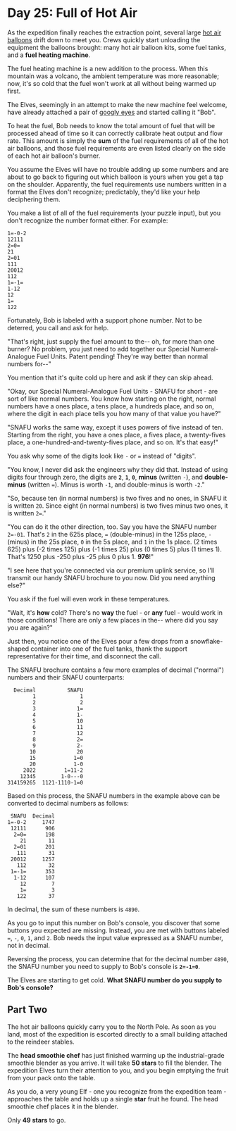 # Day 25: Full of Hot Air

As the expedition finally reaches the extraction point, several large
[hot air balloons](https://en.wikipedia.org/wiki/Hot_air_balloon) drift down to
meet you. Crews quickly start unloading the equipment the balloons brought: many
hot air balloon kits, some fuel tanks, and a **fuel heating machine**.

The fuel heating machine is a new addition to the process. When this mountain
was a volcano, the ambient temperature was more reasonable; now, it's so cold
that the fuel won't work at all without being warmed up first.

The Elves, seemingly in an attempt to make the new machine feel welcome, have
already attached a pair of
[googly eyes](https://en.wikipedia.org/wiki/Googly_eyes) and started calling it
"Bob".

To heat the fuel, Bob needs to know the total amount of fuel that will be
processed ahead of time so it can correctly calibrate heat output and flow rate.
This amount is simply the **sum** of the fuel requirements of all of the hot air
balloons, and those fuel requirements are even listed clearly on the side of
each hot air balloon's burner.

You assume the Elves will have no trouble adding up some numbers and are about
to go back to figuring out which balloon is yours when you get a tap on the
shoulder. Apparently, the fuel requirements use numbers written in a format the
Elves don't recognize; predictably, they'd like your help deciphering them.

You make a list of all of the fuel requirements (your puzzle input), but you
don't recognize the number format either. For example:

```
1=-0-2
12111
2=0=
21
2=01
111
20012
112
1=-1=
1-12
12
1=
122
```

Fortunately, Bob is labeled with a support phone number. Not to be deterred, you
call and ask for help.

"That's right, just supply the fuel amount to the-- oh, for more than one
burner? No problem, you just need to add together our Special Numeral-Analogue
Fuel Units. Patent pending! They're way better than normal numbers for--"

You mention that it's quite cold up here and ask if they can skip ahead.

"Okay, our Special Numeral-Analogue Fuel Units - SNAFU for short - are sort of
like normal numbers. You know how starting on the right, normal numbers have a
ones place, a tens place, a hundreds place, and so on, where the digit in each
place tells you how many of that value you have?"

"SNAFU works the same way, except it uses powers of five instead of ten.
Starting from the right, you have a ones place, a fives place, a twenty-fives
place, a one-hundred-and-twenty-fives place, and so on. It's that easy!"

You ask why some of the digits look like `-` or `=` instead of "digits".

"You know, I never did ask the engineers why they did that. Instead of using
digits four through zero, the digits are **`2`**, **`1`**, **`0`**, **minus**
(written `-`), and **double-minus** (written `=`). Minus is worth `-1`, and
double-minus is worth `-2`."

"So, because ten (in normal numbers) is two fives and no ones, in SNAFU it is
written `20`. Since eight (in normal numbers) is two fives minus two ones, it is
written `2=`."

"You can do it the other direction, too. Say you have the SNAFU number `2=-01`.
That's `2` in the 625s place, `=` (double-minus) in the 125s place, `-` (minus)
in the 25s place, `0` in the 5s place, and `1` in the 1s place. (2 times 625)
plus (-2 times 125) plus (-1 times 25) plus (0 times 5) plus (1 times 1). That's
1250 plus -250 plus -25 plus 0 plus 1. **976**!"

"I see here that you're connected via our premium uplink service, so I'll
transmit our handy SNAFU brochure to you now. Did you need anything else?"

You ask if the fuel will even work in these temperatures.

"Wait, it's **how** cold? There's no **way** the fuel - or **any** fuel - would
work in those conditions! There are only a few places in the-- where did you say
you are again?"

Just then, you notice one of the Elves pour a few drops from a snowflake-shaped
container into one of the fuel tanks, thank the support representative for their
time, and disconnect the call.

The SNAFU brochure contains a few more examples of decimal ("normal") numbers
and their SNAFU counterparts:

```
  Decimal          SNAFU
        1              1
        2              2
        3             1=
        4             1-
        5             10
        6             11
        7             12
        8             2=
        9             2-
       10             20
       15            1=0
       20            1-0
     2022         1=11-2
    12345        1-0---0
314159265  1121-1110-1=0
```

Based on this process, the SNAFU numbers in the example above can be converted
to decimal numbers as follows:

```
 SNAFU  Decimal
1=-0-2     1747
 12111      906
  2=0=      198
    21       11
  2=01      201
   111       31
 20012     1257
   112       32
 1=-1=      353
  1-12      107
    12        7
    1=        3
   122       37
```

In decimal, the sum of these numbers is `4890`.

As you go to input this number on Bob's console, you discover that some buttons
you expected are missing. Instead, you are met with buttons labeled `=`, `-`,
`0`, `1`, and `2`. Bob needs the input value expressed as a SNAFU number, not in
decimal.

Reversing the process, you can determine that for the decimal number `4890`, the
SNAFU number you need to supply to Bob's console is **`2=-1=0`**.

The Elves are starting to get cold. **What SNAFU number do you supply to Bob's
console?**

## Part Two

The hot air balloons quickly carry you to the North Pole. As soon as you land,
most of the expedition is escorted directly to a small building attached to the
reindeer stables.

The **head smoothie chef** has just finished warming up the industrial-grade
smoothie blender as you arrive. It will take **50 stars** to fill the blender.
The expedition Elves turn their attention to you, and you begin emptying the
fruit from your pack onto the table.

As you do, a very young Elf - one you recognize from the expedition team -
approaches the table and holds up a single **star** fruit he found. The head
smoothie chef places it in the blender.

Only **49 stars** to go.
